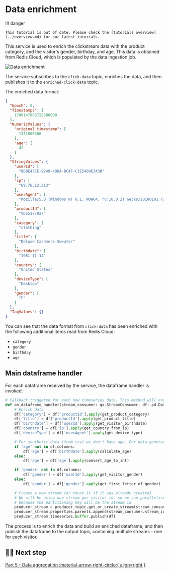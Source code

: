 # Data enrichment

!!! danger

    This tutorial is out of date. Please check the [tutorials overview](../overview.md) for our latest tutorials.

This service is used to enrich the clickstream data with the product category, and the visitor's gender, birthday, and age. This data is obtained from Redis Cloud, which is populated by the data ingestion job.

![Data enrichment](./images/data-enrichment-pipeline-segment.png)

The service subscribes to the `click-data` topic, enriches the data, and then publishes it to  the `enriched-click-data` topic.

The enriched data format:

``` json
{
  "Epoch": 0,
  "Timestamps": [
    1700147866722586000
  ],
  "NumericValues": {
    "original_timestamp": [
      1331800486
    ],
    "age": [
      42
    ]
  },
  "StringValues": {
    "userId": [
      "8D0E437E-9249-4DDA-BC4F-C1E5409E3A3B"
    ],
    "ip": [
      "69.76.12.213"
    ],
    "userAgent": [
      "Mozilla/5.0 (Windows NT 6.1; WOW64; rv:10.0.2) Gecko/20100101 Firefox/10.0.2"
    ],
    "productId": [
      "VD55177927"
    ],
    "category": [
      "clothing"
    ],
    "title": [
      "Deluxe Cashmere Sweater"
    ],
    "birthdate": [
      "1981-11-14"
    ],
    "country": [
      "United States"
    ],
    "deviceType": [
      "Desktop"
    ],
    "gender": [
      "F"
    ]
  },
  "TagValues": {}
}
```

You can see that the data format from `click-data` has been enriched with the following additional items read from Redis Cloud:

* `category`
* `gender`
* `birthday`
* `age`

## Main dataframe handler

For each dataframe received by the service, the dataframe handler is invoked:

``` python
# Callback triggered for each new timeseries data. This method will enrich the data
def on_dataframe_handler(stream_consumer: qx.StreamConsumer, df: pd.DataFrame):
    # Enrich data
    df['category'] = df['productId'].apply(get_product_category)
    df['title'] = df['productId'].apply(get_product_title)
    df['birthdate'] = df['userId'].apply(get_visitor_birthdate)
    df['country'] = df['ip'].apply(get_country_from_ip)
    df['deviceType'] = df['userAgent'].apply(get_device_type)

    # For synthetic data (from csv) we don't have age. For data generated from our live web, we have age and gender
    if 'age' not in df.columns:
        df['age'] = df['birthdate'].apply(calculate_age)
    else:
        df['age'] = df['age'].apply(convert_age_to_int)

    if 'gender' not in df.columns:
        df['gender'] = df['userId'].apply(get_visitor_gender)
    else:
        df['gender'] = df['gender'].apply(get_first_letter_of_gender)

    # Create a new stream (or reuse it if it was already created).
    # We will be using one stream per visitor id, so we can parallelise the processing
    # because the partitioning key will be the stream id
    producer_stream = producer_topic.get_or_create_stream(stream_consumer.stream_id)
    producer_stream.properties.parents.append(stream_consumer.stream_id)
    producer_stream.timeseries.buffer.publish(df)
```

The process is to enrich the data and build an enriched dataframe, and then publish the dataframe to the output topic, containing multiple streams - one for each visitor.

## 🏃‍♀️ Next step

[Part 5 - Data aggregation :material-arrow-right-circle:{ align=right }](./data-aggregation.md)
